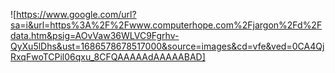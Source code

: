 ![https://www.google.com/url?sa=i&url=https%3A%2F%2Fwww.computerhope.com%2Fjargon%2Fd%2Fdata.htm&psig=AOvVaw36WLVC9Fgrhv-QyXu5lDhs&ust=1686578678517000&source=images&cd=vfe&ved=0CA4QjRxqFwoTCPil06qxu_8CFQAAAAAdAAAAABAD]

